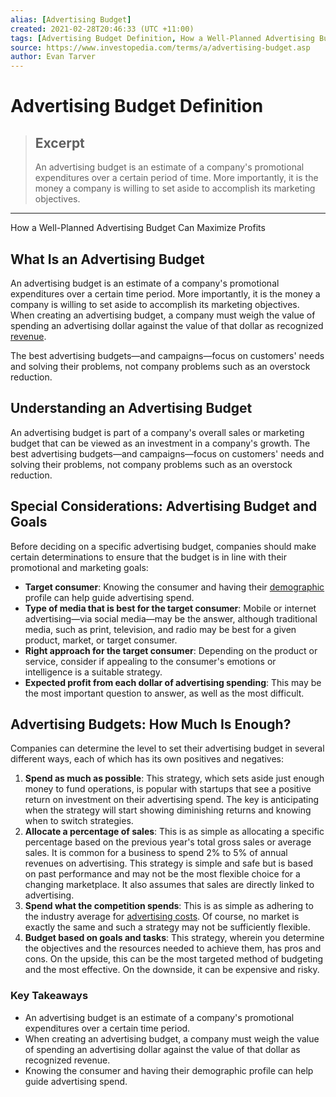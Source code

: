 ```yaml
---
alias: [Advertising Budget]
created: 2021-02-28T20:46:33 (UTC +11:00)
tags: [Advertising Budget Definition, How a Well-Planned Advertising Budget Can Maximize Profits]
source: https://www.investopedia.com/terms/a/advertising-budget.asp
author: Evan Tarver
---
```


# Advertising Budget Definition

> ## Excerpt
> An advertising budget is an estimate of a company's promotional expenditures over a certain period of time. More importantly, it is the money a company is willing to set aside to accomplish its marketing objectives.

---

How a Well-Planned Advertising Budget Can Maximize Profits
## What Is an Advertising Budget

An advertising budget is an estimate of a company's promotional expenditures over a certain time period. More importantly, it is the money a company is willing to set aside to accomplish its marketing objectives. When creating an advertising budget, a company must weigh the value of spending an advertising dollar against the value of that dollar as recognized [revenue](https://www.investopedia.com/terms/r/revenue.asp).

The best advertising budgets—and campaigns—focus on customers' needs and solving their problems, not company problems such as an overstock reduction.

## Understanding an Advertising Budget

An advertising budget is part of a company's overall sales or marketing budget that can be viewed as an investment in a company's growth. The best advertising budgets—and campaigns—focus on customers' needs and solving their problems, not company problems such as an overstock reduction.

## Special Considerations: Advertising Budget and Goals

Before deciding on a specific advertising budget, companies should make certain determinations to ensure that the budget is in line with their promotional and marketing goals:

-   **Target consumer**: Knowing the consumer and having their [demographic](https://www.investopedia.com/terms/d/demographics.asp) profile can help guide advertising spend.
-   **Type of media that is best for the target consumer**: Mobile or internet advertising—via social media—may be the answer, although traditional media, such as print, television, and radio may be best for a given product, market, or target consumer.
-   **Right approach for the target consumer**: Depending on the product or service, consider if appealing to the consumer's emotions or intelligence is a suitable strategy.
-   **Expected profit from each dollar of advertising spending**: This may be the most important question to answer, as well as the most difficult.

## Advertising Budgets: How Much Is Enough?

Companies can determine the level to set their advertising budget in several different ways, each of which has its own positives and negatives:

1.  **Spend as much as possible**: This strategy, which sets aside just enough money to fund operations, is popular with startups that see a positive return on investment on their advertising spend. The key is anticipating when the strategy will start showing diminishing returns and knowing when to switch strategies.
2.  **Allocate a percentage of sales**: This is as simple as allocating a specific percentage based on the previous year's total gross sales or average sales. It is common for a business to spend 2% to 5% of annual revenues on advertising. This strategy is simple and safe but is based on past performance and may not be the most flexible choice for a changing marketplace. It also assumes that sales are directly linked to advertising.
3.  **Spend what the competition spends**: This is as simple as adhering to the industry average for [advertising costs](https://www.investopedia.com/terms/a/advertising-costs.asp). Of course, no market is exactly the same and such a strategy may not be sufficiently flexible.
4.  **Budget based on goals and tasks**: This strategy, wherein you determine the objectives and the resources needed to achieve them, has pros and cons. On the upside, this can be the most targeted method of budgeting and the most effective. On the downside, it can be expensive and risky.

### Key Takeaways

-   An advertising budget is an estimate of a company's promotional expenditures over a certain time period.
-   When creating an advertising budget, a company must weigh the value of spending an advertising dollar against the value of that dollar as recognized revenue.
-   Knowing the consumer and having their demographic profile can help guide advertising spend.
